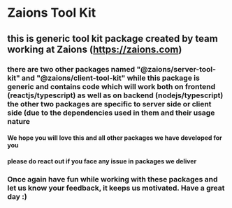# Zaions Tool Kit

## this is generic tool kit package created by team working at Zaions (<https://zaions.com>)

### there are two other packages named \"@zaions/server-tool-kit\" and \"@zaions/client-tool-kit\" while this package is generic and contains code which will work both on frontend (reactjs/typescript) as well as on backend (nodejs/typescript) the other two packages are specific to server side or client side (due to the dependencies used in them and their usage nature

#### We hope you will love this and all other packages we have developed for you

#### please do react out if you face any issue in packages we deliver

### Once again have fun while working with these packages and let us know your feedback, it keeps us motivated. Have a great day :)
